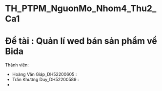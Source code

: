 # TH_PTPM_NguonMo_Nhom4_Thu2_Ca1
# Đề tài : Quản lí wed bán sản phẩm về Bida
Thành viên: 
- Hoàng Văn Giáp_DH52200605 :
- Trần Khương Duy_DH52200589 :
- 
